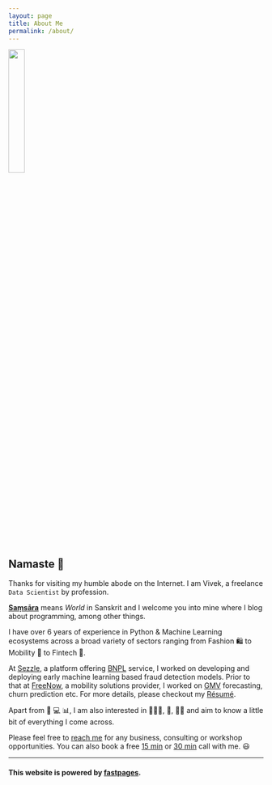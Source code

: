 ```yaml
---
layout: page
title: About Me
permalink: /about/
---
```


<img src="{{ site.baseurl }}/images/logo.png" width="25%" />

## Namaste 🙏

Thanks for visiting my humble abode on the Internet. I am Vivek, a freelance `Data Scientist` by profession.

**[Saṃsāra](https://en.wikipedia.org/wiki/Sa%E1%B9%83s%C4%81ra)** means *World* in Sanskrit and I welcome you into mine where I blog about programming, among other things.

I have over 6 years of experience in Python & Machine Learning ecosystems across a broad variety of sectors ranging from Fashion :shopping: to Mobility :kick_scooter: to Fintech :currency_exchange:. 

At [Sezzle](https://sezzle.eu/), a platform offering [BNPL](https://en.wikipedia.org/wiki/Buy_now,_pay_later) service, I worked on developing and deploying early machine learning based fraud detection models. Prior to that at [FreeNow](https://www.free-now.com/de/), a mobility solutions provider, I worked on [GMV](https://en.wikipedia.org/wiki/Gross_merchandise_volume) forecasting, churn prediction etc. For more details, please checkout my [Résumé]({{site.baseurl}}/2022/05/10/resume.html).

Apart from :snake: :computer: :bar_chart:, I am also interested in :man_farmer::tractor:, :musical_note:, :man_cook: and aim to know a little bit of everything I come across.

Please feel free to [reach me](mailto:vvaddina@pm.me) for any business, consulting or workshop opportunities. You can also book a free [15 min](https://cal.com/vivekvaddina/15min) or [30 min](https://cal.com/vivekvaddina/30min) call with me. 😃


---

#### This website is powered by **[fastpages](https://github.com/fastai/fastpages)**.
